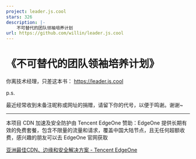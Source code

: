 ```yaml
---
project: leader.js.cool
stars: 326
description: |-
    不可替代的团队领袖培养计划
url: https://github.com/willin/leader.js.cool
---
```


# 《不可替代的团队领袖培养计划》

你离技术经理，只差这本书： <https://leader.js.cool>

p.s.

最近经常收到未备注昵称或网址的捐赠，请留下你的代号，以便于鸣谢。谢谢~

---

本项目 CDN 加速及安全防护由 Tencent EdgeOne 赞助：EdgeOne 提供长期有效的免费套餐，包含不限量的流量和请求，覆盖中国大陆节点，且无任何超额收费，感兴趣的朋友可以去 EdgeOne 官网获取


[亚洲最佳CDN、边缘和安全解决方案 - Tencent EdgeOne](https://edgeone.ai/zh?from=github)


